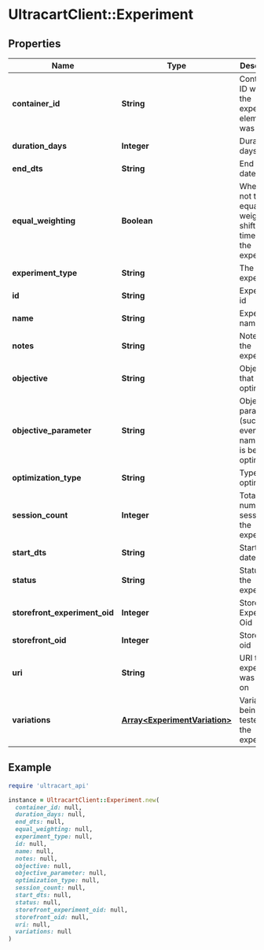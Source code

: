 # UltracartClient::Experiment

## Properties

| Name | Type | Description | Notes |
| ---- | ---- | ----------- | ----- |
| **container_id** | **String** | Contained ID where the experiment element was located | [optional] |
| **duration_days** | **Integer** | Duration in days | [optional] |
| **end_dts** | **String** | End date/time | [optional] |
| **equal_weighting** | **Boolean** | Whether or not traffic is equally weighted or shifts over time during the experiment | [optional] |
| **experiment_type** | **String** | The type of experiment | [optional] |
| **id** | **String** | Experiment id | [optional] |
| **name** | **String** | Experiment name | [optional] |
| **notes** | **String** | Notes about the experiment | [optional] |
| **objective** | **String** | Objective that is being optimized | [optional] |
| **objective_parameter** | **String** | Objective parameter (such as event name) that is being optimized | [optional] |
| **optimization_type** | **String** | Type of optimization | [optional] |
| **session_count** | **Integer** | Total number of sessions in the experiment | [optional] |
| **start_dts** | **String** | Start date/time | [optional] |
| **status** | **String** | Status of the experiment | [optional] |
| **storefront_experiment_oid** | **Integer** | Storefront Experiment Oid | [optional] |
| **storefront_oid** | **Integer** | Storefront oid | [optional] |
| **uri** | **String** | URI the experiment was started on | [optional] |
| **variations** | [**Array&lt;ExperimentVariation&gt;**](ExperimentVariation.md) | Variations being tested in the experiment | [optional] |

## Example

```ruby
require 'ultracart_api'

instance = UltracartClient::Experiment.new(
  container_id: null,
  duration_days: null,
  end_dts: null,
  equal_weighting: null,
  experiment_type: null,
  id: null,
  name: null,
  notes: null,
  objective: null,
  objective_parameter: null,
  optimization_type: null,
  session_count: null,
  start_dts: null,
  status: null,
  storefront_experiment_oid: null,
  storefront_oid: null,
  uri: null,
  variations: null
)
```

